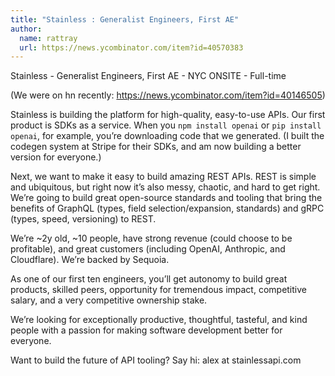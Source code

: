 ```yaml
---
title: "Stainless : Generalist Engineers, First AE"
author:
  name: rattray
  url: https://news.ycombinator.com/item?id=40570383
---
```

Stainless - Generalist Engineers, First AE - NYC ONSITE - Full-time

(We were on hn recently: <a href="https:&#x2F;&#x2F;news.ycombinator.com&#x2F;item?id=40146505">https:&#x2F;&#x2F;news.ycombinator.com&#x2F;item?id=40146505</a>)

Stainless is building the platform for high-quality, easy-to-use APIs. Our first product is SDKs as a service. When you `npm install openai` or `pip install openai`, for example, you’re downloading code that we generated. (I built the codegen system at Stripe for their SDKs, and am now building a better version for everyone.)

Next, we want to make it easy to build amazing REST APIs. REST is simple and ubiquitous, but right now it’s also messy, chaotic, and hard to get right. We’re going to build great open-source standards and tooling that bring the benefits of GraphQL (types, field selection&#x2F;expansion, standards) and gRPC (types, speed, versioning) to REST.

We’re ~2y old, ~10 people, have strong revenue (could choose to be profitable), and great customers (including OpenAI, Anthropic, and Cloudflare). We’re backed by Sequoia.

As one of our first ten engineers, you’ll get autonomy to build great products, skilled peers, opportunity for tremendous impact, competitive salary, and a very competitive ownership stake.

We’re looking for exceptionally productive, thoughtful, tasteful, and kind people with a passion for making software development better for everyone.

Want to build the future of API tooling? Say hi: alex at stainlessapi.com
